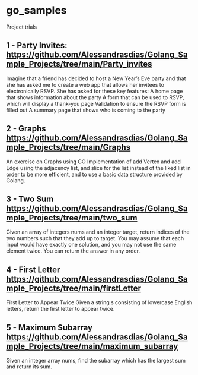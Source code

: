 # go_samples

Project trials 

1 - Party Invites:
https://github.com/Alessandrasdias/Golang_Sample_Projects/tree/main/Party_invites
------------------------------
Imagine that a friend has decided to host a New Year’s Eve party and that she has asked me to create a web app that allows her invitees to electronically RSVP. She has asked for these key features: A home page that shows information about the party A form that can be used to RSVP, which will display a thank-you page Validation to ensure the RSVP form is filled out A summary page that shows who is coming to the party


2 - Graphs
https://github.com/Alessandrasdias/Golang_Sample_Projects/tree/main/Graphs
---------------------------------
An exercise on Graphs using GO
Implementation of add Vertex and add Edge using the adjacency list, and slice for the list instead of the liked list in order to be more efficient, and to use a basic data structure provided by Golang.  


3 - Two Sum 
https://github.com/Alessandrasdias/Golang_Sample_Projects/tree/main/two_sum
---------------------------------

Given an array of integers nums and an integer target, return indices of the two numbers such that they add up to target.
You may assume that each input would have exactly one solution, and you may not use the same element twice.
You can return the answer in any order.


4 - First Letter 
https://github.com/Alessandrasdias/Golang_Sample_Projects/tree/main/firstLetter
---------------------------------

First Letter to Appear Twice
Given a string s consisting of lowercase English letters, return the first letter to appear twice.

5 - Maximum Subarray
https://github.com/Alessandrasdias/Golang_Sample_Projects/tree/main/maximum_subarray
---------------------------------

Given an integer array nums, find the subarray which has the largest sum and return its sum.


